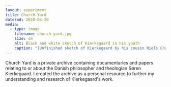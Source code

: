 ```yaml
---
layout: experiment
title: Church Yard
dateEnd: 2020-04-20
media:
  - type: image
    filename: church-yard.jpg
    size: sm
    alt: Black and white sketch of Kierkegaard in his youth
    caption: "[Unfinished sketch of Kierkegaard by his cousin Niels Christian Kierkegaard, 1840](https://en.wikipedia.org/wiki/S%C3%B8ren_Kierkegaard#/media/File:S%C3%B8ren_Kierkegaard_(1813-1855)_-_(cropped).jpg)"
---
```


Church Yard is a private archive containing documentaries and papers relating to or about the Danish philosopher and theologian Søren Kierkegaard. I created the archive as a personal resource to further my understanding and research of Kierkegaard's work.


